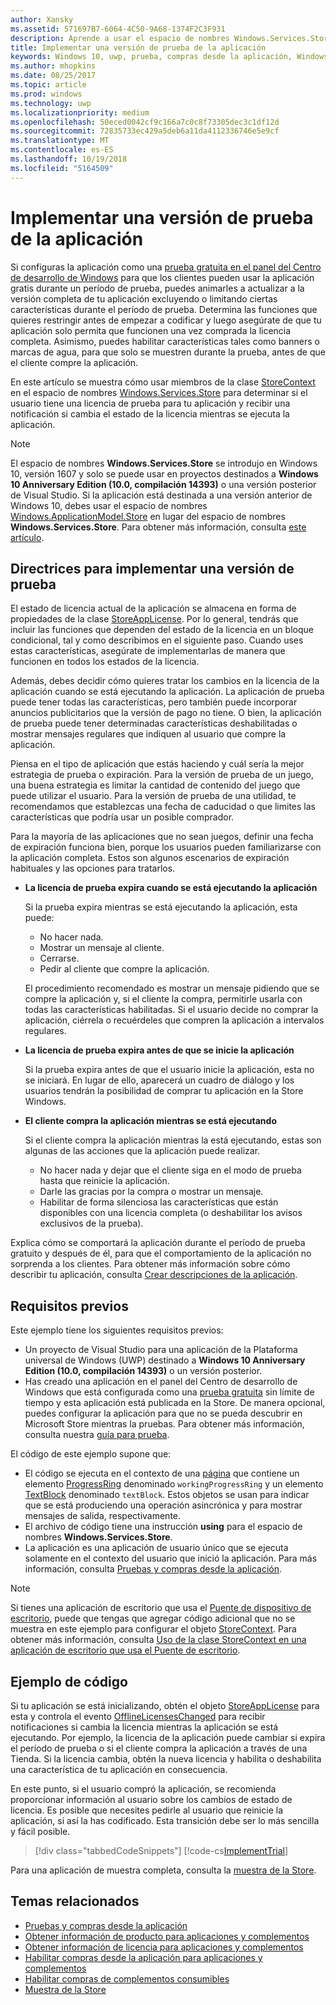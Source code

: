 ```yaml
---
author: Xansky
ms.assetid: 571697B7-6064-4C50-9A68-1374F2C3F931
description: Aprende a usar el espacio de nombres Windows.Services.Store para implementar una versión de prueba de tu aplicación.
title: Implementar una versión de prueba de la aplicación
keywords: Windows 10, uwp, prueba, compras desde la aplicación, Windows.Services.Store
ms.author: mhopkins
ms.date: 08/25/2017
ms.topic: article
ms.prod: windows
ms.technology: uwp
ms.localizationpriority: medium
ms.openlocfilehash: 50eced0042cf9c166a7c0c8f73305dec3c1df12d
ms.sourcegitcommit: 72835733ec429a5deb6a11da4112336746e5e9cf
ms.translationtype: MT
ms.contentlocale: es-ES
ms.lasthandoff: 10/19/2018
ms.locfileid: "5164509"
---
```

# <a name="implement-a-trial-version-of-your-app"></a>Implementar una versión de prueba de la aplicación

Si configuras la aplicación como una [prueba gratuita en el panel del Centro de desarrollo de Windows](../publish/set-app-pricing-and-availability.md#free-trial) para que los clientes pueden usar la aplicación gratis durante un período de prueba, puedes animarles a actualizar a la versión completa de tu aplicación excluyendo o limitando ciertas características durante el período de prueba. Determina las funciones que quieres restringir antes de empezar a codificar y luego asegúrate de que tu aplicación solo permita que funcionen una vez comprada la licencia completa. Asimismo, puedes habilitar características tales como banners o marcas de agua, para que solo se muestren durante la prueba, antes de que el cliente compre la aplicación.

En este artículo se muestra cómo usar miembros de la clase [StoreContext](https://msdn.microsoft.com/library/windows/apps/windows.services.store.storecontext.aspx) en el espacio de nombres [Windows.Services.Store](https://msdn.microsoft.com/library/windows/apps/windows.services.store.aspx) para determinar si el usuario tiene una licencia de prueba para tu aplicación y recibir una notificación si cambia el estado de la licencia mientras se ejecuta la aplicación. 

> [!NOTE]
> El espacio de nombres **Windows.Services.Store** se introdujo en Windows 10, versión 1607 y solo se puede usar en proyectos destinados a **Windows 10 Anniversary Edition (10.0, compilación 14393)** o una versión posterior de Visual Studio. Si la aplicación está destinada a una versión anterior de Windows 10, debes usar el espacio de nombres [Windows.ApplicationModel.Store](https://msdn.microsoft.com/library/windows/apps/windows.applicationmodel.store.aspx) en lugar del espacio de nombres **Windows.Services.Store**. Para obtener más información, consulta [este artículo](exclude-or-limit-features-in-a-trial-version-of-your-app.md).

## <a name="guidelines-for-implementing-a-trial-version"></a>Directrices para implementar una versión de prueba

El estado de licencia actual de la aplicación se almacena en forma de propiedades de la clase [StoreAppLicense](https://msdn.microsoft.com/library/windows/apps/windows.services.store.storeapplicense.aspx). Por lo general, tendrás que incluir las funciones que dependen del estado de la licencia en un bloque condicional, tal y como describimos en el siguiente paso. Cuando uses estas características, asegúrate de implementarlas de manera que funcionen en todos los estados de la licencia.

Además, debes decidir cómo quieres tratar los cambios en la licencia de la aplicación cuando se está ejecutando la aplicación. La aplicación de prueba puede tener todas las características, pero también puede incorporar anuncios publicitarios que la versión de pago no tiene. O bien, la aplicación de prueba puede tener determinadas características deshabilitadas o mostrar mensajes regulares que indiquen al usuario que compre la aplicación.

Piensa en el tipo de aplicación que estás haciendo y cuál sería la mejor estrategia de prueba o expiración. Para la versión de prueba de un juego, una buena estrategia es limitar la cantidad de contenido del juego que puede utilizar el usuario. Para la versión de prueba de una utilidad, te recomendamos que establezcas una fecha de caducidad o que limites las características que podría usar un posible comprador.

Para la mayoría de las aplicaciones que no sean juegos, definir una fecha de expiración funciona bien, porque los usuarios pueden familiarizarse con la aplicación completa. Estos son algunos escenarios de expiración habituales y las opciones para tratarlos.

-   **La licencia de prueba expira cuando se está ejecutando la aplicación**

    Si la prueba expira mientras se está ejecutando la aplicación, esta puede:

    -   No hacer nada.
    -   Mostrar un mensaje al cliente.
    -   Cerrarse.
    -   Pedir al cliente que compre la aplicación.

    El procedimiento recomendado es mostrar un mensaje pidiendo que se compre la aplicación y, si el cliente la compra, permitirle usarla con todas las características habilitadas. Si el usuario decide no comprar la aplicación, ciérrela o recuérdeles que compren la aplicación a intervalos regulares.

-   **La licencia de prueba expira antes de que se inicie la aplicación**

    Si la prueba expira antes de que el usuario inicie la aplicación, esta no se iniciará. En lugar de ello, aparecerá un cuadro de diálogo y los usuarios tendrán la posibilidad de comprar tu aplicación en la Store Windows.

-   **El cliente compra la aplicación mientras se está ejecutando**

    Si el cliente compra la aplicación mientras la está ejecutando, estas son algunas de las acciones que la aplicación puede realizar.

    -   No hacer nada y dejar que el cliente siga en el modo de prueba hasta que reinicie la aplicación.
    -   Darle las gracias por la compra o mostrar un mensaje.
    -   Habilitar de forma silenciosa las características que están disponibles con una licencia completa (o deshabilitar los avisos exclusivos de la prueba).

Explica cómo se comportará la aplicación durante el período de prueba gratuito y después de él, para que el comportamiento de la aplicación no sorprenda a los clientes. Para obtener más información sobre cómo describir tu aplicación, consulta [Crear descripciones de la aplicación](https://msdn.microsoft.com/library/windows/apps/mt148529).

## <a name="prerequisites"></a>Requisitos previos

Este ejemplo tiene los siguientes requisitos previos:
* Un proyecto de Visual Studio para una aplicación de la Plataforma universal de Windows (UWP) destinado a **Windows 10 Anniversary Edition (10.0, compilación 14393)** o un versión posterior.
* Has creado una aplicación en el panel del Centro de desarrollo de Windows que está configurada como una [prueba gratuita](https://msdn.microsoft.com/windows/uwp/publish/set-app-pricing-and-availability) sin límite de tiempo y esta aplicación está publicada en la Store. De manera opcional, puedes configurar la aplicación para que no se pueda descubrir en Microsoft Store mientras la pruebas. Para obtener más información, consulta nuestra [guía para prueba](in-app-purchases-and-trials.md#testing).

El código de este ejemplo supone que:
* El código se ejecuta en el contexto de una [página](https://msdn.microsoft.com/library/windows/apps/windows.ui.xaml.controls.page.aspx) que contiene un elemento [ProgressRing](https://msdn.microsoft.com/library/windows/apps/windows.ui.xaml.controls.progressring.aspx) denominado ```workingProgressRing``` y un elemento [TextBlock](https://msdn.microsoft.com/library/windows/apps/windows.ui.xaml.controls.textblock.aspx) denominado ```textBlock```. Estos objetos se usan para indicar que se está produciendo una operación asincrónica y para mostrar mensajes de salida, respectivamente.
* El archivo de código tiene una instrucción **using** para el espacio de nombres **Windows.Services.Store**.
* La aplicación es una aplicación de usuario único que se ejecuta solamente en el contexto del usuario que inició la aplicación. Para más información, consulta [Pruebas y compras desde la aplicación](in-app-purchases-and-trials.md#api_intro).

> [!NOTE]
> Si tienes una aplicación de escritorio que usa el [Puente de dispositivo de escritorio](https://developer.microsoft.com/windows/bridges/desktop), puede que tengas que agregar código adicional que no se muestra en este ejemplo para configurar el objeto [StoreContext](https://msdn.microsoft.com/library/windows/apps/windows.services.store.storecontext.aspx). Para obtener más información, consulta [Uso de la clase StoreContext en una aplicación de escritorio que usa el Puente de escritorio](in-app-purchases-and-trials.md#desktop).

## <a name="code-example"></a>Ejemplo de código

Si tu aplicación se está inicializando, obtén el objeto [StoreAppLicense](https://msdn.microsoft.com/library/windows/apps/windows.services.store.storeapplicense.aspx) para esta y controla el evento [OfflineLicensesChanged](https://docs.microsoft.com/uwp/api/windows.services.store.storecontext.offlinelicenseschanged) para recibir notificaciones si cambia la licencia mientras la aplicación se está ejecutando. Por ejemplo, la licencia de la aplicación puede cambiar si expira el período de prueba o si el cliente compra la aplicación a través de una Tienda. Si la licencia cambia, obtén la nueva licencia y habilita o deshabilita una característica de tu aplicación en consecuencia.

En este punto, si el usuario compró la aplicación, se recomienda proporcionar información al usuario sobre los cambios de estado de licencia. Es posible que necesites pedirle al usuario que reinicie la aplicación, si así la has codificado. Esta transición debe ser lo más sencilla y fácil posible.

> [!div class="tabbedCodeSnippets"]
[!code-cs[ImplementTrial](./code/InAppPurchasesAndLicenses_RS1/cs/ImplementTrialPage.xaml.cs#ImplementTrial)]

Para una aplicación de muestra completa, consulta la [muestra de la Store](https://github.com/Microsoft/Windows-universal-samples/tree/master/Samples/Store).

## <a name="related-topics"></a>Temas relacionados

* [Pruebas y compras desde la aplicación](in-app-purchases-and-trials.md)
* [Obtener información de producto para aplicaciones y complementos](get-product-info-for-apps-and-add-ons.md)
* [Obtener información de licencia para aplicaciones y complementos](get-license-info-for-apps-and-add-ons.md)
* [Habilitar compras desde la aplicación para aplicaciones y complementos](enable-in-app-purchases-of-apps-and-add-ons.md)
* [Habilitar compras de complementos consumibles](enable-consumable-add-on-purchases.md)
* [Muestra de la Store](https://github.com/Microsoft/Windows-universal-samples/tree/master/Samples/Store)
